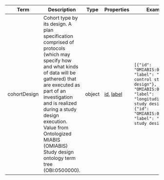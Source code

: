 |Term | Description | Type | Properties | Example | Enum|
| ---| ---| ---| ---| ---| --- |
| cohortDesign | Cohort type by its design. A plan specification comprised of protocols (which may specify how and what kinds of data will be gathered) that are executed as part of an investigation and is realized during a study design execution. Value from Ontologized MIABIS (OMIABIS) Study design ontology term tree (OBI:0500000). | object | [id](./id.md), [label](./label.md) | `[{"id": "OMIABIS:0001017", "label": "case control study design"}, {"id": "OMIABIS:0001019", "label": "longitudinal study design"}, {"id": "OMIABIS:0001024", "label": "twin study design"}]` | NA|
